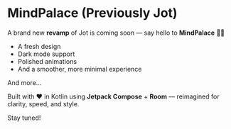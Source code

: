 # MindPalace (Previously Jot)

A brand new **revamp** of Jot is coming soon — say hello to **MindPalace** 🧠✨

- A fresh design
- Dark mode support
- Polished animations
- And a smoother, more minimal experience

And more...

Built with ❤️ in Kotlin using **Jetpack Compose** + **Room** — reimagined for clarity, speed, and style.

Stay tuned!
